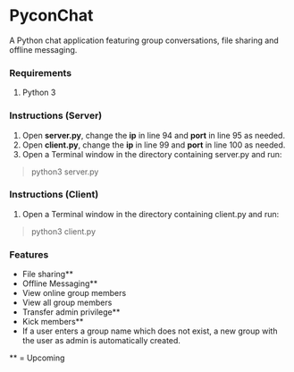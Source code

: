 # PyconChat
A Python chat application featuring group conversations, file sharing and offline messaging.
### Requirements
1. Python 3
### Instructions (Server)
1. Open **server.py**, change the **ip** in line 94 and **port** in line 95 as needed.
2. Open **client.py**, change the **ip** in line 99 and **port** in line 100 as needed.
3. Open a Terminal window in the directory containing server.py and run:
> python3 server.py
### Instructions (Client)
1. Open a Terminal window in the directory containing client.py and run:
> python3 client.py
### Features
- File sharing**
- Offline Messaging**
- View online group members
- View all group members
- Transfer admin privilege**
- Kick members**
- If a user enters a group name which does not exist, a new group with the user as admin is automatically created.

** = Upcoming
